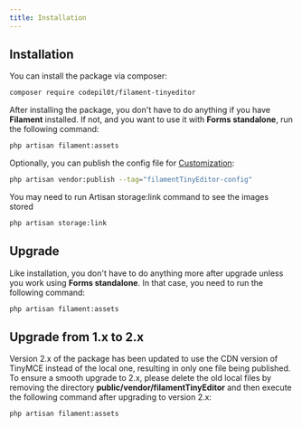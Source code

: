 ```yaml
---
title: Installation
---
```


## Installation

You can install the package via composer:

```bash
composer require codepil0t/filament-tinyeditor
```

After installing the package, you don't have to do anything if you have **Filament** installed. If not, and you want to use it with **Forms standalone**, run the following command:

```bash
php artisan filament:assets
```

Optionally, you can publish the config file for [Customization](./usage-and-customization.md#customization):

```bash
php artisan vendor:publish --tag="filamentTinyEditor-config"
```

You may need to run Artisan storage:link command to see the images stored
```bash
php artisan storage:link
```

## Upgrade

Like installation, you don't have to do anything more after upgrade unless you work using **Forms standalone**. In that case, you need to run the following command:

```bash
php artisan filament:assets
```

## Upgrade from 1.x to 2.x

Version 2.x of the package has been updated to use the CDN version of TinyMCE instead of the local one, resulting in only one file being published. To ensure a smooth upgrade to 2.x, please delete the old local files by removing the directory **public/vendor/filamentTinyEditor** and then execute the following command after upgrading to version 2.x:

```bash
php artisan filament:assets
```
